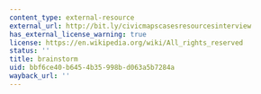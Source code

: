 ```yaml
---
content_type: external-resource
external_url: http://bit.ly/civicmapscasesresourcesinterview
has_external_license_warning: true
license: https://en.wikipedia.org/wiki/All_rights_reserved
status: ''
title: brainstorm
uid: bbf6ce40-b645-4b35-998b-d063a5b7284a
wayback_url: ''
---
```

